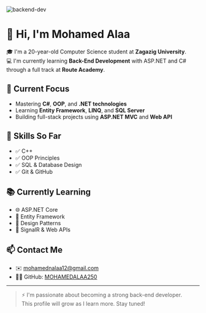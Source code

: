 ![backend-dev](https://i.imgur.com/hv0JpMl.png)

# 👋 Hi, I'm Mohamed Alaa

🎓 I'm a 20-year-old Computer Science student at **Zagazig University**.  
💻 I'm currently learning **Back-End Development** with ASP.NET and C# through a full track at **Route Academy**.

## 🚀 Current Focus
- Mastering **C#**, **OOP**, and **.NET technologies**
- Learning **Entity Framework**, **LINQ**, and **SQL Server**
- Building full-stack projects using **ASP.NET MVC** and **Web API**

## 🧠 Skills So Far
- ✅ C++
- ✅ OOP Principles
- ✅ SQL & Database Design
- ✅ Git & GitHub

## 📚 Currently Learning
- 🌐 ASP.NET Core
- 🔗 Entity Framework
- 🧱 Design Patterns
- 📡 SignalR & Web APIs

## 📫 Contact Me
- ✉️ mohamednalaa12@gmail.com
- 🧑‍💻 GitHub: [MOHAMEDALAA250](https://github.com/MOHAMEDALAA250)

---

> ⚡ I'm passionate about becoming a strong back-end developer.  
> This profile will grow as I learn more. Stay tuned!

